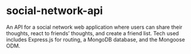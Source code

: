 # social-network-api
An API for a social network web application where users can share their thoughts, react to friends’ thoughts, and create a friend list. Tech used includes Express.js for routing, a MongoDB database, and the Mongoose ODM.
